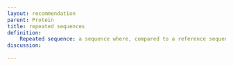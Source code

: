 ```yaml
---
layout: recommendation
parent: Protein
title: repeated sequences
definition: 
    Repeated sequence: a sequence where, compared to a reference sequence, a segment of <b>one or more</b> amino acids (the repeat unit) is present several times, one after the other..
discussion:
    
---
```


